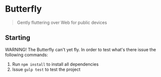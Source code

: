 # Butterfly

> Gently fluttering over Web for public devices

## Starting

WARNING! The Butterfly can't yet fly. In order to test what's there issue the following commands:

 1. Run `npm install` to install all dependencies
 2. Issue `gulp test` to test the project
